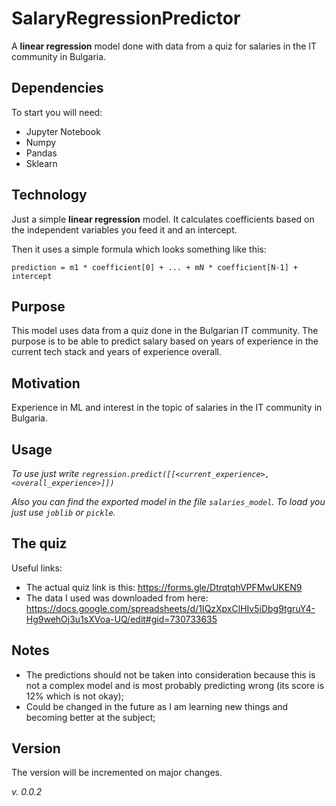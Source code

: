 # SalaryRegressionPredictor
A <b>linear regression</b> model done with data from a quiz for salaries in the IT community in Bulgaria.

## Dependencies
To start you will need:
* Jupyter Notebook
* Numpy
* Pandas
* Sklearn

## Technology
Just a simple <b>linear regression</b> model. It calculates coefficients based on the independent variables you feed it and an intercept.

Then it uses a simple formula which looks something like this:

`prediction = m1 * coefficient[0] + ... + mN * coefficient[N-1] + intercept`

## Purpose
This model uses data from a quiz done in the Bulgarian IT community. The purpose is to be able to predict salary based on years of experience in the current tech stack and years of experience overall.

## Motivation
Experience in ML and interest in the topic of salaries in the IT community in Bulgaria.

## Usage
_To use just write `regression.predict([[<current_experience>, <overall_experience>]])`_

_Also you can find the exported model in the file `salaries_model`. To load you just use `joblib` or `pickle`._

## The quiz
Useful links:
* The actual quiz link is this: https://forms.gle/DtrqtqhVPFMwUKEN9
* The data I used was downloaded from here: https://docs.google.com/spreadsheets/d/1IQzXpxClHIv5iDbg9tgruY4-Hg9wehOj3u1sXVoa-UQ/edit#gid=730733635

## Notes
* The predictions should not be taken into consideration because this is not a complex model and is most probably predicting wrong (its score is 12% which is not okay);
* Could be changed in the future as I am learning new things and becoming better at the subject;

## Version
The version will be incremented on major changes.

_v. 0.0.2_
